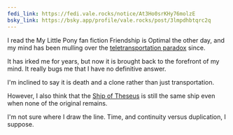 ```yaml
---
fedi_link: https://fedi.vale.rocks/notice/At3Ho0srKHy76molzE
bsky_link: https://bsky.app/profile/vale.rocks/post/3lmpdhbtqrc2q
---
```


I read the My Little Pony fan fiction Friendship is Optimal the other day, and my mind has been mulling over the [teletransportation paradox](https://en.wikipedia.org/wiki/Teletransportation_paradox) since.

It has irked me for years, but now it is brought back to the forefront of my mind. It really bugs me that I have no definitive answer.

I'm inclined to say it is death and a clone rather than just transportation.

However, I also think that the [Ship of Theseus](https://en.wikipedia.org/wiki/Ship_of_Theseus) is still the same ship even when none of the original remains.

I'm not sure where I draw the line. Time, and continuity versus duplication, I suppose.
